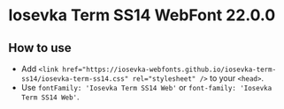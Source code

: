 # Iosevka Term SS14 WebFont 22.0.0

## How to use

- Add `<link href="https://iosevka-webfonts.github.io/iosevka-term-ss14/iosevka-term-ss14.css" rel="stylesheet" />` to your `<head>`.
- Use `fontFamily: 'Iosevka Term SS14 Web'` or `font-family: 'Iosevka Term SS14 Web'`.
